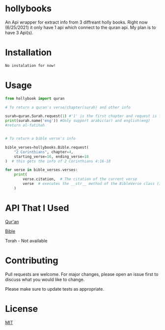 # hollybooks

An Api wrapper for extract info from 3 diffreant holly books. Right now (6/25/2021) it only have 1 api which connect to the quran api. My plan is to have 3 Api(s).

# Installation

```bash
No instalation for now!
```

# Usage

```python
from hollybook import quran

# To return a quran's verse/chapter(surah) and other info

surah=quran.Surah.request(1) #'1' is the first chapter and request is for sync function to make it async replace request to async_request
print(surah.name('eng')) #Only support arabic(ar) and english(eng)
#return al-fatihah


# To return a bible verse's info

bible_verses=hollybooks.Bible.request(
    "2 Corinthians", chapter=4,
    starting_verse=16, ending_verse=18
)  # this gets the info of 2 Corinthians 4:16-18

for verse in bible_verses.verses:
    print(
        verse.citation,  # The citation of the current verse
        verse  # executes the __str__ method of the BibleVerse class (it returns the verse itself)
    )
```

# API That I Used

[Qur'an](https://alquran.cloud/api)

[Bible](https://bible-api.com/)

Torah - Not available

# Contributing

Pull requests are welcome. For major changes, please open an issue first to discuss what you would like to change.

Please make sure to update tests as appropriate.

# License

[MIT](https://choosealicense.com/licenses/mit/)
